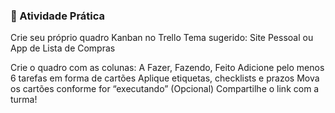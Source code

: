 ### 🧪 Atividade Prática
Crie seu próprio quadro Kanban no Trello
Tema sugerido: Site Pessoal ou App de Lista de Compras

Crie o quadro com as colunas: A Fazer, Fazendo, Feito
Adicione pelo menos 6 tarefas em forma de cartões
Aplique etiquetas, checklists e prazos
Mova os cartões conforme for “executando”
(Opcional) Compartilhe o link com a turma!

